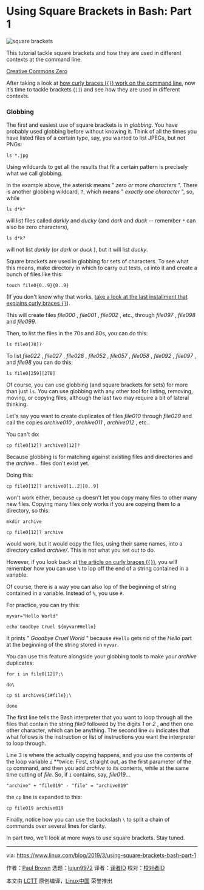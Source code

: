 [#]: collector: (lujun9972)
[#]: translator: (HankChow)
[#]: reviewer: ( )
[#]: publisher: ( )
[#]: url: ( )
[#]: subject: (Using Square Brackets in Bash: Part 1)
[#]: via: (https://www.linux.com/blog/2019/3/using-square-brackets-bash-part-1)
[#]: author: (Paul Brown https://www.linux.com/users/bro66)

Using Square Brackets in Bash: Part 1
======

![square brackets][1]

This tutorial tackle square brackets and how they are used in different contexts at the command line.

[Creative Commons Zero][2]

After taking a look at [how curly braces (`{}`) work on the command line][3], now it’s time to tackle brackets (`[]`) and see how they are used in different contexts.

### Globbing

The first and easiest use of square brackets is in _globbing_. You have probably used globbing before without knowing it. Think of all the times you have listed files of a certain type, say, you wanted to list JPEGs, but not PNGs:

```
ls *.jpg
```

Using wildcards to get all the results that fit a certain pattern is precisely what we call globbing.

In the example above, the asterisk means " _zero or more characters_ ". There is another globbing wildcard, `?`, which means " _exactly one character_ ", so, while

```
ls d*k*
```

will list files called _darkly_ and _ducky_ (and _dark_ and _duck_ \-- remember `*` can also be zero characters),

```
ls d*k?
```

will not list _darkly_ (or _dark_ or _duck_ ), but it will list _ducky_.

Square brackets are used in globbing for sets of characters. To see what this means, make directory in which to carry out tests, `cd` into it and create a bunch of files like this:

```
touch file0{0..9}{0..9}
```

(If you don't know why that works, [take a look at the last installment that explains curly braces `{}`][3]).

This will create files _file000_ , _file001_ , _file002_ , etc., through _file097_ , _file098_ and _file099_.

Then, to list the files in the 70s and 80s, you can do this:

```
ls file0[78]?
```

To list _file022_ , _file027_ , _file028_ , _file052_ , _file057_ , _file058_ , _file092_ , _file097_ , and _file98_ you can do this:

```
ls file0[259][278]
```

Of course, you can use globbing (and square brackets for sets) for more than just `ls`. You can use globbing with any other tool for listing, removing, moving, or copying files, although the last two may require a bit of lateral thinking.

Let's say you want to create duplicates of files _file010_ through _file029_ and call the copies _archive010_ , _archive011_ , _archive012_ , etc..

You can't do:

```
cp file0[12]? archive0[12]?
```

Because globbing is for matching against existing files and directories and the _archive..._ files don't exist yet.

Doing this:

```
cp file0[12]? archive0[1..2][0..9]
```

won't work either, because `cp` doesn't let you copy many files to other many new files. Copying many files only works if you are copying them to a directory, so this:

```
mkdir archive

cp file0[12]? archive
```

would work, but it would copy the files, using their same names, into a directory called _archive/_. This is not what you set out to do.

However, if you look back at [the article on curly braces (`{}`)][3], you will remember how you can use `%` to lop off the end of a string contained in a variable.

Of course, there is a way you can also lop of the beginning of string contained in a variable. Instead of `%`, you use `#`.

For practice, you can try this:

```
myvar="Hello World"

echo Goodbye Cruel ${myvar#Hello}
```

It prints " _Goodbye Cruel World_ " because `#Hello` gets rid of the _Hello_ part at the beginning of the string stored in `myvar`.

You can use this feature alongside your globbing tools to make your _archive_ duplicates:

```
for i in file0[12]?;\

do\

cp $i archive${i#file};\

done
```

The first line tells the Bash interpreter that you want to loop through all the files that contain the string _file0_ followed by the digits _1_ or _2_ , and then one other character, which can be anything. The second line `do` indicates that what follows is the instruction or list of instructions you want the interpreter to loop through.

Line 3 is where the actually copying happens, and you use the contents of the loop variable _`i`_ **twice: First, straight out, as the first parameter of the `cp` command, and then you add _archive_ to its contents, while at the same time cutting of _file_. So, if _`i`_ contains, say, _file019_...

```
"archive" + "file019" - "file" = "archive019"
```

the `cp` line is expanded to this:

```
cp file019 archive019
```

Finally, notice how you can use the backslash `\` to split a chain of commands over several lines for clarity.

In part two, we’ll look at more ways to use square brackets. Stay tuned.

--------------------------------------------------------------------------------

via: https://www.linux.com/blog/2019/3/using-square-brackets-bash-part-1

作者：[Paul Brown][a]
选题：[lujun9972][b]
译者：[译者ID](https://github.com/译者ID)
校对：[校对者ID](https://github.com/校对者ID)

本文由 [LCTT](https://github.com/LCTT/TranslateProject) 原创编译，[Linux中国](https://linux.cn/) 荣誉推出

[a]: https://www.linux.com/users/bro66
[b]: https://github.com/lujun9972
[1]: https://www.linux.com/sites/lcom/files/styles/rendered_file/public/square-gabriele-diwald-475007-unsplash.jpg?itok=cKmysLfd (square brackets)
[2]: https://www.linux.com/LICENSES/CATEGORY/CREATIVE-COMMONS-ZERO
[3]: https://www.linux.com/blog/learn/2019/2/all-about-curly-braces-bash
